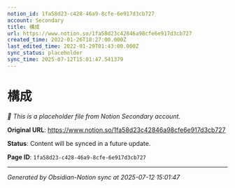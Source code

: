 ```yaml
---
notion_id: 1fa58d23-c428-46a9-8cfe-6e917d3cb727
account: Secondary
title: 構成
url: https://www.notion.so/1fa58d23c42846a98cfe6e917d3cb727
created_time: 2022-01-26T18:27:00.000Z
last_edited_time: 2022-01-29T01:43:00.000Z
sync_status: placeholder
sync_time: 2025-07-12T15:01:47.541379
---
```


# 構成

*🔄 This is a placeholder file from Notion Secondary account.*

**Original URL**: https://www.notion.so/1fa58d23c42846a98cfe6e917d3cb727

**Status**: Content will be synced in a future update.

**Page ID**: `1fa58d23-c428-46a9-8cfe-6e917d3cb727`

---

*Generated by Obsidian-Notion sync at 2025-07-12 15:01:47*
